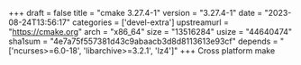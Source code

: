 +++
draft = false
title = "cmake 3.27.4-1"
version = "3.27.4-1"
date = "2023-08-24T13:56:17"
categories = ['devel-extra']
upstreamurl = "https://cmake.org"
arch = "x86_64"
size = "13516284"
usize = "44640474"
sha1sum = "4e7a75f557381d43c9abaacb3d8d8113613e93cf"
depends = "['ncurses>=6.0-18', 'libarchive>=3.2.1', 'lz4']"
+++
Cross platform make
